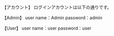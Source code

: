 【アカウント】
ログインアカウントは以下の通りです。

【Admin】
user name：Admin
password：admin

【User】
user name：user
password：user
